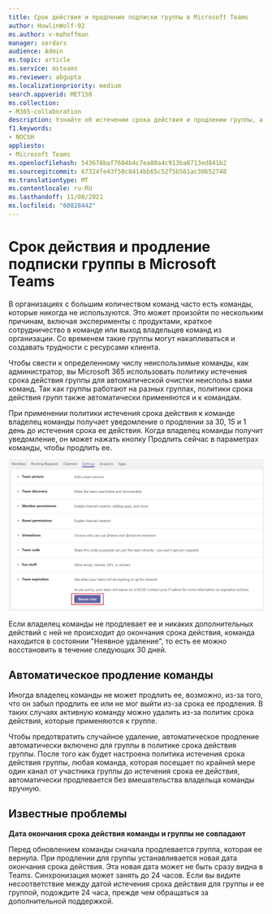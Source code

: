 ```yaml
---
title: Срок действия и продление подписки группы в Microsoft Teams
author: HowlinWolf-92
ms.author: v-mahoffman
manager: serdars
audience: Admin
ms.topic: article
ms.service: msteams
ms.reviewer: abgupta
ms.localizationpriority: medium
search.appverid: MET150
ms.collection:
- M365-collaboration
description: Узнайте об истечении срока действия и продлении группы, а также о том, как использовать политику Microsoft 365 для автоматической очистки неиспользаемой команды в Microsoft Teams.
f1.keywords:
- NOCSH
appliesto:
- Microsoft Teams
ms.openlocfilehash: 543678baf7604b4c7ea80a4c913ba8713ed841b2
ms.sourcegitcommit: 67324fe43f50c8414bb65c52f5b561ac30b52748
ms.translationtype: MT
ms.contentlocale: ru-RU
ms.lasthandoff: 11/08/2021
ms.locfileid: "60828442"
---
```

# <a name="team-expiration-and-renewal-in-microsoft-teams"></a>Срок действия и продление подписки группы в Microsoft Teams

В организациях с большим количеством команд часто есть команды, которые никогда не используются. Это может произойти по нескольким причинам, включая эксперименты с продуктами, краткое сотрудничество в команде или выход владельцев команд из организации. Со временем такие группы могут накапливаться и создавать трудности с ресурсами клиента.  

Чтобы свести к определенному числу неиспользимые команды, как администратор, вы Microsoft 365 использовать политику истечения срока действия группы для автоматической очистки неиспольз вами команд. [](/microsoft-365/admin/create-groups/office-365-groups-expiration-policy) Так как группы работают на разных группах, политики срока действия групп также автоматически применяются и к командам.

При применении политики истечения срока действия к команде владелец команды получает уведомление о продлении за 30, 15 и 1 день до истечения срока ее действия. Когда владелец команды получит уведомление, он  может нажать кнопку Продлить сейчас в параметрах команды, чтобы продлить ее.

![Снимок экрана: кнопка "Продлить" для продления действия команды в параметрах команды.](media/team-expiration.png "Снимок экрана: кнопка &quot;Продлить&quot; для продления действия команды в параметрах команды")

Если владелец команды не продлевает ее и никаких дополнительных действий с ней не происходит до окончания срока действия, команда находится в состоянии "Неявное удаление", то есть ее можно восстановить в течение следующих 30 дней.

## <a name="team-auto-renewal"></a>Автоматическое продление команды

Иногда владелец команды не может продлить ее, возможно, из-за того, что он забыл продлить ее или не мог выйти из-за срока ее продления. В таких случаях активную команду можно удалить из-за политик срока действия, которые применяются к группе.  

Чтобы предотвратить случайное удаление, автоматическое продление автоматически включено для группы в политике срока действия группы. После того как будет настроена политика истечения срока действия группы, любая команда, которая посещает по крайней мере один канал от участника группы до истечения срока ее действия, автоматически продлевается без вмешательства владельца команды вручную.

## <a name="known-issues"></a>Известные проблемы

**Дата окончания срока действия команды и группы не совпадают**

Перед обновлением команды сначала продлевается группа, которая ее вернула. При продлении для группы устанавливается новая дата окончания срока действия. Эта новая дата может не быть сразу видна в Teams. Синхронизация может занять до 24 часов. Если вы видите несоответствие между датой истечения срока действия для группы и ее группой, подождите 24 часа, прежде чем обращаться за дополнительной поддержкой.